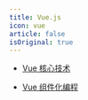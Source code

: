 ```yaml
---
title: Vue.js
icon: vue
article: false
isOriginal: true
---
```


- [Vue 核心技术](vue_core.md)
 
- [Vue 组件化编程](vue_component.md)